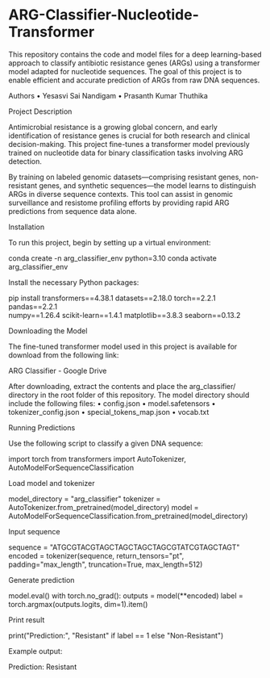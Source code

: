 # ARG-Classifier-Nucleotide-Transformer

This repository contains the code and model files for a deep learning-based approach to classify antibiotic resistance genes (ARGs) using a transformer model adapted for nucleotide sequences. The goal of this project is to enable efficient and accurate prediction of ARGs from raw DNA sequences.

Authors
	•	Yesasvi Sai Nandigam
	•	Prasanth Kumar Thuthika

Project Description

Antimicrobial resistance is a growing global concern, and early identification of resistance genes is crucial for both research and clinical decision-making. This project fine-tunes a transformer model previously trained on nucleotide data for binary classification tasks involving ARG detection.

By training on labeled genomic datasets—comprising resistant genes, non-resistant genes, and synthetic sequences—the model learns to distinguish ARGs in diverse sequence contexts. This tool can assist in genomic surveillance and resistome profiling efforts by providing rapid ARG predictions from sequence data alone.

Installation

To run this project, begin by setting up a virtual environment:

conda create -n arg_classifier_env python=3.10
conda activate arg_classifier_env

Install the necessary Python packages:

pip install transformers==4.38.1 datasets==2.18.0 torch==2.2.1 pandas==2.2.1 \
            numpy==1.26.4 scikit-learn==1.4.1 matplotlib==3.8.3 seaborn==0.13.2

Downloading the Model

The fine-tuned transformer model used in this project is available for download from the following link:

ARG Classifier - Google Drive

After downloading, extract the contents and place the arg_classifier/ directory in the root folder of this repository. The model directory should include the following files:
	•	config.json
	•	model.safetensors
	•	tokenizer_config.json
	•	special_tokens_map.json
	•	vocab.txt

Running Predictions

Use the following script to classify a given DNA sequence:

import torch
from transformers import AutoTokenizer, AutoModelForSequenceClassification

Load model and tokenizer

model_directory = "arg_classifier"
tokenizer = AutoTokenizer.from_pretrained(model_directory)
model = AutoModelForSequenceClassification.from_pretrained(model_directory)

Input sequence

sequence = "ATGCGTACGTAGCTAGCTAGCTAGCGTATCGTAGCTAGT"
encoded = tokenizer(sequence, return_tensors="pt", padding="max_length", truncation=True, max_length=512)

Generate prediction

model.eval()
with torch.no_grad():
    outputs = model(**encoded)
    label = torch.argmax(outputs.logits, dim=1).item()

Print result

print("Prediction:", "Resistant" if label == 1 else "Non-Resistant")

Example output:

Prediction: Resistant

